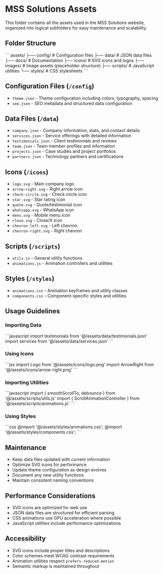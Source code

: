 # MSS Solutions Assets

This folder contains all the assets used in the MSS Solutions website, organized into logical subfolders for easy maintenance and scalability.

## Folder Structure

\`\`\`
assets/
├── config/          # Configuration files
├── data/           # JSON data files
├── docs/           # Documentation
├── icons/          # SVG icons and logos
├── images/         # Image assets (placeholder structure)
├── scripts/        # JavaScript utilities
└── styles/         # CSS stylesheets
\`\`\`

## Configuration Files (`/config`)

- `theme.json` - Theme configuration including colors, typography, spacing
- `seo.json` - SEO metadata and structured data configuration

## Data Files (`/data`)

- `company.json` - Company information, stats, and contact details
- `services.json` - Service offerings with detailed information
- `testimonials.json` - Client testimonials and reviews
- `team.json` - Team member profiles and information
- `projects.json` - Case studies and project portfolios
- `partners.json` - Technology partners and certifications

## Icons (`/icons`)

- `logo.svg` - Main company logo
- `arrow-right.svg` - Right arrow icon
- `check-circle.svg` - Check circle icon
- `star.svg` - Star rating icon
- `quote.svg` - Quote/testimonial icon
- `whatsapp.svg` - WhatsApp icon
- `menu.svg` - Mobile menu icon
- `close.svg` - Close/X icon
- `chevron-left.svg` - Left chevron
- `chevron-right.svg` - Right chevron

## Scripts (`/scripts`)

- `utils.js` - General utility functions
- `animations.js` - Animation controllers and utilities

## Styles (`/styles`)

- `animations.css` - Animation keyframes and utility classes
- `components.css` - Component-specific styles and utilities

## Usage Guidelines

### Importing Data
\`\`\`javascript
import testimonials from '@/assets/data/testimonials.json'
import services from '@/assets/data/services.json'
\`\`\`

### Using Icons
\`\`\`jsx
import Logo from '@/assets/icons/logo.png'
import ArrowRight from '@/assets/icons/arrow-right.png'
\`\`\`

### Importing Utilities
\`\`\`javascript
import { smoothScrollTo, debounce } from '@/assets/scripts/utils.js'
import { ScrollAnimationController } from '@/assets/scripts/animations.js'
\`\`\`

### Using Styles
\`\`\`css
@import '@/assets/styles/animations.css';
@import '@/assets/styles/components.css';
\`\`\`

## Maintenance

- Keep data files updated with current information
- Optimize SVG icons for performance
- Update theme configuration as design evolves
- Document any new utility functions
- Maintain consistent naming conventions

## Performance Considerations

- SVG icons are optimized for web use
- JSON data files are structured for efficient parsing
- CSS animations use GPU acceleration where possible
- JavaScript utilities include performance optimizations

## Accessibility

- SVG icons include proper titles and descriptions
- Color schemes meet WCAG contrast requirements
- Animation utilities respect `prefers-reduced-motion`
- Semantic markup is maintained throughout
